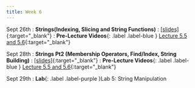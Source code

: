 ```yaml
---
title: Week 6
---
```

Sept 26th
: **Strings(Indexing, Slicing and String Functions)**
  : [\[slides\]](https://docs.google.com/presentation/d/1UpAF6LVIweZmbd6n55s3MNsMutdZfa_4_MXIWba6dL4/edit?usp=sharing){:target="_blank"}
: **Pre-Lecture Videos**{: .label .label-blue } [Lecture 5.5 and 5.6](https://youtube.com/playlist?list=PLr509y092L28AOrUdphblWlh_sJYcu4RR){:target="_blank"}

Sept 28th
: **Strings Pt2 (Membership Operators, Find/Index, String Building)**
  : [\[slides\]](https://docs.google.com/presentation/d/1yG6QphI9rqmtU_ghAdA_GzcCwXCliGC2s7u14igKmsQ/edit?usp=sharing){:target="_blank"}
: **Pre-Lecture Videos**{: .label .label-blue } [Lecture 5.5 and 5.6](https://youtube.com/playlist?list=PLr509y092L28AOrUdphblWlh_sJYcu4RR){:target="_blank"}

Sept 29th
: **Lab**{: .label .label-purple }Lab 5: String Manipulation
